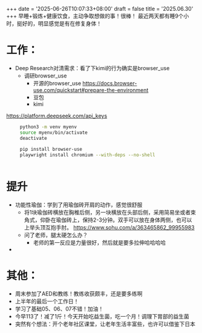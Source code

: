 +++
date = '2025-06-26T10:07:33+08:00'
draft = false
title = '2025.06.30'
+++
早睡+锻炼+健康饮食，主动争取想做的事！很棒！
最近两天都有睡9个小时，挺好的，明显感觉是有在修复身体！

<!--more-->
# 工作：
- Deep Research对清需求：看了下kimi的行为确实是browser_use
  - 调研browser_use
    - 开源的browser_use https://docs.browser-use.com/quickstart#prepare-the-environment
    - 豆包
    - kimi

https://platform.deepseek.com/api_keys

```bash
     python3 -m venv myenv
     source myenv/bin/activate
     deactivate
     
     pip install browser-use
     playwright install chromium --with-deps --no-shell
 
```
  
# 提升
- 功能性瑜伽：学到了用瑜伽砖开肩的动作，感觉很舒服
  - 将1块瑜伽砖横放在胸椎后侧，另一块横放在头部后侧，采用简易坐或者束角式，仰卧在瑜伽砖上，保持2-3分钟。双手可以放在身体两侧，也可以上举头顶互抱手肘。
    https://www.sohu.com/a/363465862_99955983
  - 问了老师，腿太硬怎么办？
    - 老师的第一反应是力量很好，然后就是要多拉伸哈哈哈哈
- 

# 其他：
- 周末参加了AED和教练！教练收获颇丰，还是要多练啊
- 上半年的最后一个工作日！
- 学习了基础05、06、07不错！加油！
- 今早113了！减了1斤！今天开始吃益生菌，吃一个月！调理下胃部的益生菌
- 突然有个想法：开个老年社区课堂，让老年生活丰富些，也许可以借鉴下日本
